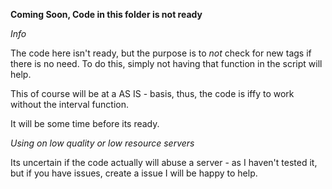 **Coming Soon, Code in this folder is not ready**

*Info*

The code here isn't ready, but the purpose is to *not* check for new tags if there is no need. To do this, simply not having that function in the script 
will help. 

This of course will be at a AS IS - basis, thus, the code is iffy to work without the interval function. 

It will be some time before its ready. 


*Using on low quality or low resource servers*

Its uncertain if the code actually will abuse a server - as I haven't tested it, but if you have issues, create a issue I will be happy to help. 

